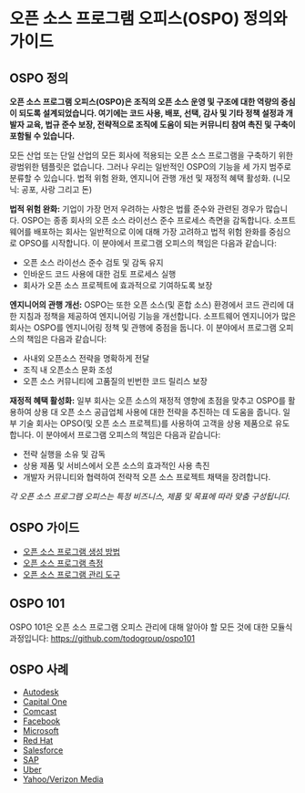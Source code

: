 # 오픈 소스 프로그램 오피스(OSPO) 정의와 가이드

## OSPO 정의

**오픈 소스 프로그램 오피스(OSPO)은 조직의 오픈 소스 운영 및 구조에 대한 역량의 중심이 되도록 설계되었습니다. 여기에는 코드 사용, 배포, 선택, 감사 및 기타 정책 설정과 개발자 교육, 법규 준수 보장, 전략적으로 조직에 도움이 되는 커뮤니티 참여 촉진 및 구축이 포함될 수 있습니다.**

모든 산업 또는 단일 산업의 모든 회사에 적용되는 오픈 소스 프로그램을 구축하기 위한 광범위한 템플릿은 없습니다. 그러나 우리는 일반적인 OSPO의 기능을 세 가지 범주로 분류할 수 있습니다. 법적 위험 완화, 엔지니어 관행 개선 및 재정적 혜택 활성화. (니모닉: 공포, 사랑 그리고 돈)

**법적 위험 완화:** 기업이 가장 먼저 우려하는 사항은 법률 준수와 관련된 경우가 많습니다. OSPO는 종종 회사의 오픈 소스 라이선스 준수 프로세스 측면을 감독합니다. 소프트웨어를 배포하는 회사는 일반적으로 이에 대해 가장 고려하고 법적 위험 완화를 중심으로 OPSO를 시작합니다.
이 분야에서 프로그램 오피스의 책임은 다음과 같습니다:
* 오픈 소스 라이선스 준수 검토 및 감독 유지
* 인바운드 코드 사용에 대한 검토 프로세스 실행
* 회사가 오픈 소스 프로젝트에 효과적으로 기여하도록 보장

**엔지니어의 관행 개선:** OSPO는 또한 오픈 소스(및 혼합 소스) 환경에서 코드 관리에 대한 지침과 정책을 제공하여 엔지니어링 기능을 개선합니다. 소프트웨어 엔지니어가 많은 회사는 OSPO를 엔지니어링 정책 및 관행에 중점을 둡니다.
이 분야에서 프로그램 오피스의 책임은 다음과 같습니다:
* 사내외 오픈소스 전략을 명확하게 전달
* 조직 내 오픈소스 문화 조성
* 오픈 소스 커뮤니티에 고품질의 빈번한 코드 릴리스 보장

**재정적 혜택 활성화:** 일부 회사는 오픈 소스의 재정적 영향에 초점을 맞추고 OSPO를 활용하여 상용 대 오픈 소스 공급업체 사용에 대한 전략을 추진하는 데 도움을 줍니다. 일부 기술 회사는 OPSO(및 오픈 소스 프로젝트)를 사용하여 고객을 상용 제품으로 유도합니다.
이 분야에서 프로그램 오피스의 책임은 다음과 같습니다:
* 전략 실행을 소유 및 감독
* 상용 제품 및 서비스에서 오픈 소스의 효과적인 사용 촉진
* 개발자 커뮤니티와 협력하여 전략적 오픈 소스 프로젝트 채택을 장려합니다.

*각 오픈 소스 프로그램 오피스는 특정 비즈니스, 제품 및 목표에 따라 맞춤 구성됩니다.*

## OSPO 가이드

* [오픈 소스 프로그램 생성 방법](https://todogroup.org/guides/create-program)
* [오픈 소스 프로그램 측정](https://todogroup.org/guides/measuring)
* [오픈 소스 프로그램 관리 도구](https://todogroup.org/guides/management-tools)

## OSPO 101

OSPO 101은 오픈 소스 프로그램 오피스 관리에 대해 알아야 할 모든 것에 대한 모듈식 과정입니다:
https://github.com/todogroup/ospo101

## OSPO 사례

* [Autodesk](https://github.com/todogroup/todogroup.github.io/blob/master/content/en/guides/casestudies/autodesk.md)
* [Capital One](https://github.com/todogroup/todogroup.github.io/blob/master/content/en/guides/casestudies/capitalone.md)
* [Comcast](https://github.com/todogroup/todogroup.github.io/blob/master/content/en/guides/casestudies/comcast.md)
* [Facebook](https://github.com/todogroup/todogroup.github.io/blob/master/content/en/guides/casestudies/facebook.md)
* [Microsoft](https://github.com/todogroup/todogroup.github.io/blob/master/content/en/guides/casestudies/microsoft.md)
* [Red Hat](https://github.com/todogroup/todogroup.github.io/blob/master/content/en/guides/casestudies/redhat.md)
* [Salesforce](https://github.com/todogroup/todogroup.github.io/blob/master/content/en/guides/casestudies/salesforce.md)
* [SAP](https://github.com/todogroup/todogroup.github.io/blob/master/content/en/guides/casestudies/sap.md)
* [Uber](https://github.com/todogroup/todogroup.github.io/blob/master/content/en/guides/casestudies/uber.md)
* [Yahoo/Verizon Media](https://github.com/todogroup/todogroup.github.io/blob/master/content/en/guides/casestudies/oath.md)

